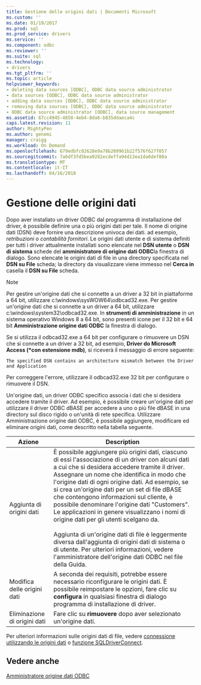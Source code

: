 ```yaml
---
title: Gestione delle origini dati | Documenti Microsoft
ms.custom: ''
ms.date: 01/19/2017
ms.prod: sql
ms.prod_service: drivers
ms.service: ''
ms.component: odbc
ms.reviewer: ''
ms.suite: sql
ms.technology:
- drivers
ms.tgt_pltfrm: ''
ms.topic: article
helpviewer_keywords:
- deleting data sources [ODBC], ODBC data source administrator
- data sources [ODBC], ODBC data source administrator
- adding data sources [ODBC], ODBC data source administrator
- removing data sources [ODBC], ODBC data source administrator
- ODBC data source administrator [ODBC], data source management
ms.assetid: 67cc4945-4850-4eb4-8da6-b835ddaeca4c
caps.latest.revision: 11
author: MightyPen
ms.author: genemi
manager: craigg
ms.workload: On Demand
ms.openlocfilehash: 679edbfc02628e9a78b209961b22f576f627f057
ms.sourcegitcommit: 7a6df3fd5bea9282ecdeffa94d13ea1da6def80a
ms.translationtype: MT
ms.contentlocale: it-IT
ms.lasthandoff: 04/16/2018
---
```

# <a name="managing-data-sources"></a>Gestione delle origini dati
Dopo aver installato un driver ODBC dal programma di installazione del driver, è possibile definire una o più origini dati per tale. Il nome di origine dati (DSN) deve fornire una descrizione univoca dei dati. ad esempio, *retribuzioni* o *contabilità fornitori*. Le origini dati utente e di sistema definiti per tutti i driver attualmente installati sono elencate nel **DSN utente** o **DSN di sistema** schede del **amministratore di origine dati ODBC**la finestra di dialogo. Sono elencate le origini dati di file in una directory specificata nel **DSN su File** scheda; la directory da visualizzare viene immesso nel **Cerca in** casella il **DSN su File** scheda.  
  
> [!NOTE]  
>  Per gestire un'origine dati che si connette a un driver a 32 bit in piattaforme a 64 bit, utilizzare c:\windows\sysWOW64\odbcad32.exe. Per gestire un'origine dati che si connette a un driver a 64 bit, utilizzare c:\windows\system32\odbcad32.exe. In **strumenti di amministrazione** in un sistema operativo Windows 8 a 64 bit, sono presenti icone per il 32 bit e 64 bit **Amministrazione origine dati ODBC** la finestra di dialogo.  
  
 Se si utilizza il odbcad32.exe a 64 bit per configurare o rimuovere un DSN che si connette a un driver a 32 bit, ad esempio, **Driver do Microsoft Access (\*con estensione mdb)**, si riceverà il messaggio di errore seguente:  
  
```  
The specified DSN contains an architecture mismatch between the Driver and Application  
```  
  
 Per correggere l'errore, utilizzare il odbcad32.exe 32 bit per configurare o rimuovere il DSN.  
  
 Un'origine dati, un driver ODBC specifico associa i dati che si desidera accedere tramite il driver. Ad esempio, è possibile creare un'origine dati per utilizzare il driver ODBC dBASE per accedere a uno o più file dBASE in una directory sul disco rigido o un'unità di rete specifica. Utilizzare Amministrazione origine dati ODBC, è possibile aggiungere, modificare ed eliminare origini dati, come descritto nella tabella seguente.  
  
|Azione|Description|  
|------------|-----------------|  
|Aggiunta di origini dati|È possibile aggiungere più origini dati, ciascuno di essi l'associazione di un driver con alcuni dati a cui che si desidera accedere tramite il driver. Assegnare un nome che identifica in modo che l'origine dati di ogni origine dati. Ad esempio, se si crea un'origine dati per un set di file dBASE che contengono informazioni sul cliente, è possibile denominare l'origine dati "Customers". Le applicazioni in genere visualizzano i nomi di origine dati per gli utenti scelgano da.<br /><br /> Aggiunta di un'origine dati di file è leggermente diversa dall'aggiunta di origini dati di sistema o di utente. Per ulteriori informazioni, vedere l'amministratore dell'origine dati ODBC nel file della Guida.|  
|Modifica delle origini dati|A seconda dei requisiti, potrebbe essere necessario riconfigurare le origini dati. È possibile reimpostare le opzioni, fare clic su **configura** in qualsiasi finestra di dialogo programma di installazione di driver.|  
|Eliminazione di origini dati|Fare clic su **rimuovere** dopo aver selezionato un'origine dati.|  
  
 Per ulteriori informazioni sulle origini dati di file, vedere [connessione utilizzando le origini dati](../../odbc/reference/develop-app/connecting-using-file-data-sources.md) o [funzione SQLDriverConnect](../../odbc/reference/syntax/sqldriverconnect-function.md).  
  
## <a name="see-also"></a>Vedere anche  
 [Amministratore origine dati ODBC](../../odbc/admin/odbc-data-source-administrator.md)
